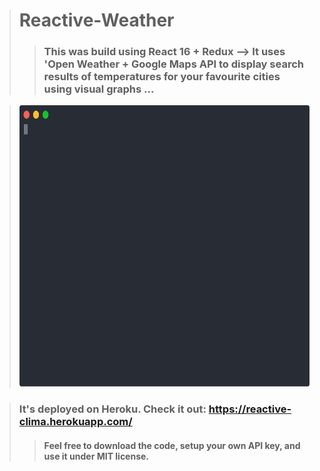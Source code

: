 > # Reactive-Weather
> > ### This was build using React 16 + Redux --> It uses 'Open Weather + Google Maps API to display search results of temperatures for your favourite cities using visual graphs ...

> <img src="https://github.com/BiggaHD/Reactive-Tube/blob/master/create-react-app.svg" height="450" width="600">

> ### It's deployed on Heroku. Check it out: https://reactive-clima.herokuapp.com/
> > #### Feel free to download the code, setup your own API key, and use it under MIT license.
